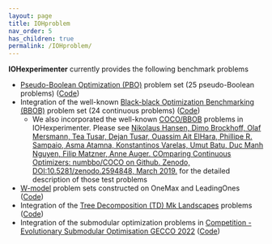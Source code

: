 ```yaml
---
layout: page
title: IOHproblem
nav_order: 5
has_children: true
permalink: /IOHproblem/
---
```


__IOHexperimenter__ currently provides the following benchmark problems
* [Pseudo-Boolean Optimization (PBO)](/IOHproblem/PBO) problem set (25 pseudo-Boolean problems) ([Code](https://github.com/IOHprofiler/IOHexperimenter/tree/master/include/ioh/problem/pbo))
* Integration of the well-known [Black-black Optimization Benchmarking (BBOB)](https://github.com/numbbo/coco) problem set (24 continuous problems) ([Code](https://github.com/IOHprofiler/IOHexperimenter/tree/master/include/ioh/problem/bbob))
    * We also incorporated the well-known [COCO/BBOB](http://numbbo.github.io/coco/testsuites/bbob) problems in IOHexperimenter. Please see [Nikolaus Hansen, Dimo Brockhoff, Olaf Mersmann, Tea Tusar, Dejan Tusar, Ouassim Ait ElHara, Phillipe R. Sampaio, Asma Atamna, Konstantinos Varelas, Umut Batu, Duc Manh Nguyen, Filip Matzner, Anne Auger. COmparing Continuous Optimizers: numbbo/COCO on Github. Zenodo, DOI:10.5281/zenodo.2594848, March 2019.](https://zenodo.org/record/2594848#.YebD_VjMK3I) for the detailed description of those test problems
* [W-model](https://dl.acm.org/doi/abs/10.1145/3205651.3208240?casa_token=S4U_Pi9f6MwAAAAA:U9ztNTPwmupT8K3GamWZfBL7-8fqjxPtr_kprv51vdwA-REsp0EyOFGa99BtbANb0XbqyrVg795hIw) problem sets constructed on OneMax and LeadingOnes ([Code](https://github.com/IOHprofiler/IOHexperimenter/tree/master/include/ioh/problem/wmodel))
* Integration of the [Tree Decomposition (TD) Mk Landscapes](https://github.com/tobiasvandriessel/problem-generator) problems ([Code](https://github.com/IOHprofiler/IOHexperimenter/tree/master/include/ioh/problem/mklandscape))
* Integration of the submodular optimization problems in [Competition - Evolutionary Submodular Optimisation GECCO 2022](https://cs.adelaide.edu.au/~optlog/CompetitionESO2022.php) ([Code](https://github.com/IOHprofiler/IOHexperimenter/tree/master/include/ioh/problem/submodular))

